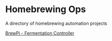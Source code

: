 # Homebrewing Ops

A directory of homebrewing automation projects

[BrewPi - Fermentation Controller](https://github.com/BrewPi/)
